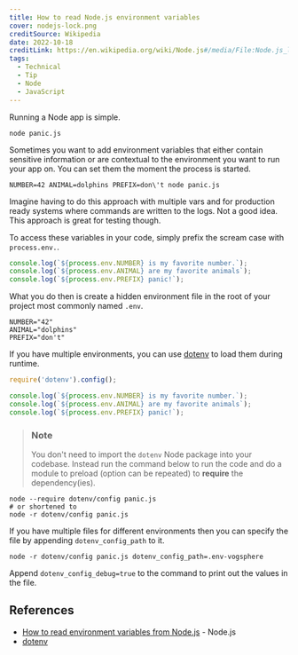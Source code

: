 ```yaml
---
title: How to read Node.js environment variables
cover: nodejs-lock.png
creditSource: Wikipedia
date: 2022-10-18
creditLink: https://en.wikipedia.org/wiki/Node.js#/media/File:Node.js_logo.svg
tags:
  - Technical
  - Tip
  - Node
  - JavaScript
---
```


Running a Node app is simple.

```bash:title=bash
node panic.js
```

Sometimes you want to add environment variables that either contain sensitive information
or are contextual to the environment you want to run your app on.
You can set them the moment the process is started.

```bash:title=bash
NUMBER=42 ANIMAL=dolphins PREFIX=don\'t node panic.js
```

Imagine having to do this approach with multiple vars and for production ready systems where commands
are written to the logs. Not a good idea. This approach is great for testing though.

To access these variables in your code, simply prefix the scream case with `process.env.`.

```js:title=panic.js
console.log(`${process.env.NUMBER} is my favorite number.`);
console.log(`${process.env.ANIMAL} are my favorite animals`);
console.log(`${process.env.PREFIX} panic!`);
```

What you do then is create a hidden environment file in the root of your project most commonly named `.env`.

```txt:file=.env
NUMBER="42"
ANIMAL="dolphins"
PREFIX="don't"
```

If you have multiple environments, you can use [dotenv](https://www.npmjs.com/package/dotenv)
to load them during runtime.

```js:title=panic.js
require('dotenv').config();

console.log(`${process.env.NUMBER} is my favorite number.`);
console.log(`${process.env.ANIMAL} are my favorite animals`);
console.log(`${process.env.PREFIX} panic!`);
```

> ### Note
>
> You don't need to import the `dotenv` Node package into your codebase.
> Instead run the command below to run the code and do a module to preload (option can be repeated)
> to **require** the dependency(ies).

```bash:title=bash
node --require dotenv/config panic.js
# or shortened to
node -r dotenv/config panic.js
```

If you have multiple files for different environments then you can specify the
file by appending `dotenv_config_path` to it.

```bash:title=bash
node -r dotenv/config panic.js dotenv_config_path=.env-vogsphere
```

Append `dotenv_config_debug=true` to the command to print out the values in the file.

## References

- [How to read environment variables from Node.js](https://nodejs.dev/en/learn/how-to-read-environment-variables-from-nodejs/) - Node.js
- [dotenv](https://www.npmjs.com/package/dotenv)
